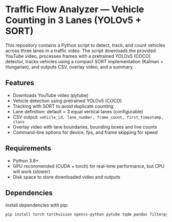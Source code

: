# Traffic Flow Analyzer — Vehicle Counting in 3 Lanes (YOLOv5 + SORT)

This repository contains a Python script to detect, track, and count vehicles across three lanes in a traffic video. The script downloads the provided YouTube video, processes frames with a pretrained YOLOv5 (COCO) detector, tracks vehicles using a compact SORT implementation (Kalman + Hungarian), and outputs CSV, overlay video, and a summary.

## Features

- Downloads YouTube video (pytube)
- Vehicle detection using pretrained YOLOv5 (COCO)
- Tracking with SORT to avoid duplicate counting
- Lane definition: default = 3 equal vertical lanes (configurable)
- CSV output: `vehicle_id, lane_number, frame_count, first_timestamp, class`
- Overlay video with lane boundaries, bounding boxes and live counts
- Command-line options for device, fps, and frame skipping for speed

## Requirements

- Python 3.8+
- GPU recommended (CUDA + torch) for real-time performance, but CPU will work (slower)
- Disk space to store downloaded video and outputs

## Dependencies

Install dependencies with pip:

```bash
pip install torch torchvision opencv-python pytube tqdm pandas filterpy scipy
